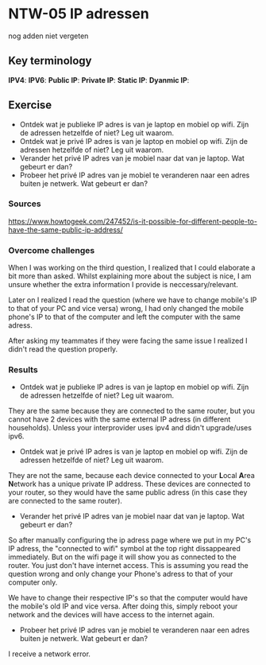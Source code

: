 # NTW-05 IP adressen
nog adden niet vergeten

## Key terminology
**IPV4**:
**IPV6**:
**Public IP**:
**Private IP**: 
**Static IP**:
**Dyanmic IP**:

## Exercise
- Ontdek wat je publieke IP adres is van je laptop en mobiel op wifi.
Zijn de adressen hetzelfde of niet? Leg uit waarom.
- Ontdek wat je privé IP adres is van je laptop en mobiel op wifi.
Zijn de adressen hetzelfde of niet? Leg uit waarom.
- Verander het privé IP adres van je mobiel naar dat van je laptop. Wat gebeurt er dan?
- Probeer het privé IP adres van je mobiel te veranderen naar een adres buiten je netwerk. Wat gebeurt er dan?


### Sources
https://www.howtogeek.com/247452/is-it-possible-for-different-people-to-have-the-same-public-ip-address/

### Overcome challenges
When I was working on the third question, I realized that I could elaborate a bit more than asked. Whilst explaining more about the subject is nice,  I am unsure whether the extra information I provide is neccessary/relevant. 

Later on I realized I read the question (where we have to change mobile's IP to that of your PC and vice versa) wrong, I had only changed the mobile phone's IP to that of the computer and left the computer with the same adress.

After asking my teammates if they were facing the same issue I realized I didn't read the question properly. 



### Results
- Ontdek wat je publieke IP adres is van je laptop en mobiel op wifi.
Zijn de adressen hetzelfde of niet? Leg uit waarom.

They are the same because they are connected to the same router, but you cannot have 2 devices with the same external IP adress (in different households). Unless your interprovider uses ipv4 and didn't upgrade/uses ipv6. 

- Ontdek wat je privé IP adres is van je laptop en mobiel op wifi.
Zijn de adressen hetzelfde of niet? Leg uit waarom.

They are not the same, because each device connected to your **L**ocal **A**rea **N**etwork has a unique private IP address. These devices are connected to your router, so they would have the same public adress (in this case they are connected to the same router).

- Verander het privé IP adres van je mobiel naar dat van je laptop. Wat gebeurt er dan? 

So after manually configuring the ip adress page where we put in my PC's IP adress, the "connected to wifi" symbol at the top right dissappeared immediately. But on the wifi page it will show you as connected to the router. You just don't have internet access. This is assuming you read the question wrong and only change your Phone's adress to that of your computer only.

We have to change their respective IP's so that the computer would have the mobile's old IP and vice versa. After doing this, simply reboot your network and the devices will have access to the internet again. 

- Probeer het privé IP adres van je mobiel te veranderen naar een adres buiten je netwerk. Wat gebeurt er dan?

I receive a network error. 
